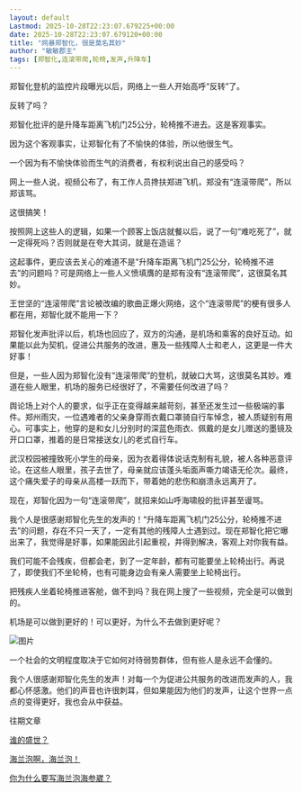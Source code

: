 ```yaml
---
layout: default
Lastmod: 2025-10-28T22:23:07.679225+00:00
date: 2025-10-28T22:23:07.679120+00:00
title: "网暴郑智化，很是莫名其妙"
author: "敏敏郡主"
tags: [郑智化,连滚带爬,轮椅,发声,升降车]
---
```


郑智化登机的监控片段曝光以后，网络上一些人开始高呼“反转”了。

  

反转了吗？

  

郑智化批评的是升降车距离飞机门25公分，轮椅推不进去。这是客观事实。

因为这个客观事实，让郑智化有了不愉快的体验，所以他很生气。

  

一个因为有不愉快体验而生气的消费者，有权利说出自己的感受吗？

网上一些人说，视频公布了，有工作人员搀扶郑进飞机，郑没有“连滚带爬”，所以郑该骂。

这很搞笑！

按照网上这些人的逻辑，如果一个顾客上饭店就餐以后，说了一句“难吃死了”，就一定得死吗？否则就是在夸大其词，就是在造谣？

这起事件，更应该去关心的难道不是“升降车距离飞机门25公分，轮椅推不进去”的问题吗？可是网络上一些人义愤填膺的是郑有没有“连滚带爬”，这很莫名其妙。

王世坚的“连滚带爬”言论被改编的歌曲正爆火网络，这个“连滚带爬”的梗有很多人都在用，郑智化就不能用一下？

郑智化发声批评以后，机场也回应了，双方的沟通，是机场和乘客的良好互动。如果能以此为契机，促进公共服务的改进，惠及一些残障人士和老人，这更是一件大好事！

但是，一些人因为郑智化没有“连滚带爬”的登机，就破口大骂，这很莫名其妙。难道在些人眼里，机场的服务已经很好了，不需要任何改进了吗？

舆论场上对个人的要求，似乎正在变得越来越苛刻，甚至还发生过一些极端的事件。郑州雨灾，一位遇难者的父亲身穿雨衣戴口罩骑自行车悼念，被人质疑别有用心。可事实上，他穿的是和女儿分别时的深蓝色雨衣、佩戴的是女儿赠送的墨镜及开口口罩，推着的是日常接送女儿的老式自行车。

武汉校园被撞致死小学生的母亲，因为衣着得体说话克制有礼貌，被人各种恶意评论。在这些人眼里，孩子去世了，母亲就应该蓬头垢面声嘶力竭语无伦次。最终，这个痛失爱子的母亲从高楼一跃而下，带着她的悲伤和崩溃永远离开了。

现在，郑智化因为一句“连滚带爬”，就招来如山呼海啸般的批评甚至谩骂。

我个人是很感谢郑智化先生的发声的！“升降车距离飞机门25公分，轮椅推不进去”的问题，存在不只一天了，一定有其他的残障人士遇到过。现在郑智化把它曝出来了，我觉得是好事，如果能因此引起重视，并得到解决，客观上对你我有益。

我们可能不会残疾，但都会老，到了一定年龄，都有可能要坐上轮椅出行。再说了，即使我们不坐轮椅，也有可能身边会有亲人需要坐上轮椅出行。

  

把残疾人坐着轮椅推进客舱，做不到吗？我在网上搜了一些视频，完全是可以做到的。

机场是可以做到更好的！可以更好，为什么不去做到更好呢？

![图片](https://images.weserv.nl/?url=https%3A//mmbiz.qpic.cn/sz_mmbiz_jpg/iaRDhtDye42Qf8nHSLwuqLHKDpvb1QtEBlSJrBtGS66cNCaIoILYMZvLycmkHyicbGAeLcYACZEt7PUB3zFotSbA/640%3Fwx_fmt%3Djpeg%26tp%3Dwebp%26wxfrom%3D5%26wx_lazy%3D1%23imgIndex%3D3)

  

一个社会的文明程度取决于它如何对待弱势群体，但有些人是永远不会懂的。

我个人很感谢郑智化先生的发声！对每一个为促进公共服务的改进而发声的人，我都心怀感激。他们的声音也许很刺耳，但如果能因为他们的发声，让这个世界一点点的变得更好，我也会从中获益。

往期文章

[谁的盛世？](https://mp.weixin.qq.com/s?__biz=MjM5NDMyOTExMg==&mid=2455632184&idx=1&sn=b61a4140575203941f68c42008cd51f4&scene=21#wechat_redirect)

[海兰泡啊，海兰泡！](https://mp.weixin.qq.com/s?__biz=MzI4OTc5MDEyNA==&mid=2247502748&idx=1&sn=1bf8dbd1da48af24c3bcf4919c5dbb89&scene=21#wechat_redirect)

[你为什么要写海兰泡海参崴？](https://mp.weixin.qq.com/s?__biz=MzU1NzU5MjU1Ng==&mid=2247495764&idx=1&sn=2107be906803fafe255502e48cdaf3c8&scene=21#wechat_redirect)

